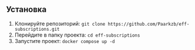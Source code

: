 ## Установка

1. Клонируйте репозиторий:
```git clone https://github.com/Paarkzb/eff-subscriptions.git```
2. Перейдите в папку проекта:
```cd eff-subscriptions```
3. Запустите проект:
```docker compose up -d```
